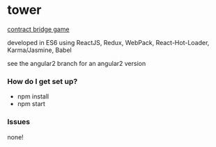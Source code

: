 # tower #

[contract bridge game](http://frankwallis.github.io/tower/)

developed in ES6 using ReactJS, Redux, WebPack, React-Hot-Loader, Karma/Jasmine, Babel

see the angular2 branch for an angular2 version

### How do I get set up? ###

* npm install
* npm start

### Issues

none!
